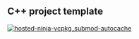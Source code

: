 ## C++ project template

[![hosted-ninja-vcpkg_submod-autocache](https://github.com/ericfont/SerialAudio/actions/workflows/hosted-ninja-vcpkg_submod.yml/badge.svg)](https://github.com/ericfont/SerialAudio/actions/workflows/hosted-ninja-vcpkg_submod.yml)

